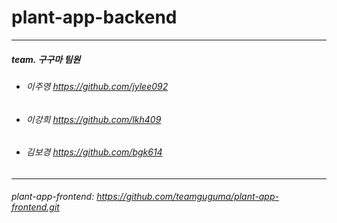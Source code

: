 # plant-app-backend
---
##### team. 구구마 팀원
* ###### 이주영 https://github.com/jylee092
* ###### 이강희 https://github.com/lkh409
* ###### 김보경 https://github.com/bgk614
---
###### plant-app-frontend: https://github.com/teamguguma/plant-app-frontend.git
